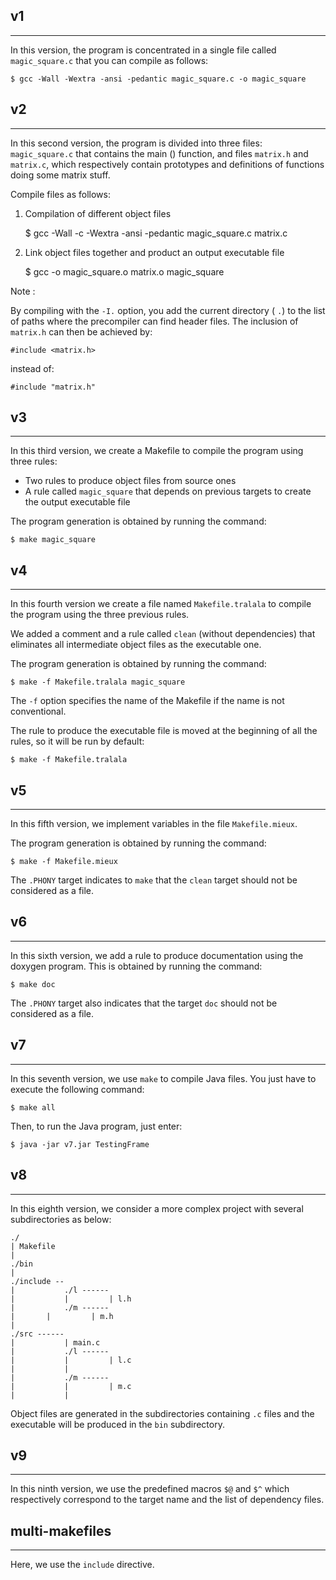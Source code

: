 [//]: # (----------------------------------------------------------------------)

[//]: # (                           ENSICAEN                                   )

[//]: # (                  6 Boulevard Maréchal Juin                           )

[//]: # (                     F-14050 Caen Cedex                               )

[//]: # (       Examples from the course "Software development tools"          )

[//]: # (      Exemplier du cours "Outils de développement logiciel" ODL       )   

[//]: # (        Chapter "The make command" / Chapitre "Commande make"         )
 
[//]: # (     Copyright 1995-2020 Alain Lebret alain.lebret at ensicaen.fr     ) 
	
[//]: # (----------------------------------------------------------------------)

## v1
--------------------------------------------------------------------------------
In this version, the program is concentrated in a single file called
`magic_square.c` that you can compile as follows:

    $ gcc -Wall -Wextra -ansi -pedantic magic_square.c -o magic_square

## v2
--------------------------------------------------------------------------------
In this second version, the program is divided into three files:
`magic_square.c` that contains the main () function, and files `matrix.h` and
`matrix.c`, which respectively contain prototypes and definitions of functions
doing some matrix stuff.

Compile files as follows:

1. Compilation of different object files

    $ gcc -Wall -c -Wextra -ansi -pedantic magic_square.c matrix.c

2. Link object files together and product an output executable file

    $ gcc -o magic_square.o matrix.o magic_square

Note :

By compiling with the `-I.` option, you add the current directory ( `.`) to
the list of paths where the precompiler can find header files. The inclusion
of `matrix.h` can then be achieved by:

    #include <matrix.h>

instead of:

    #include "matrix.h"

## v3
--------------------------------------------------------------------------------
In this third version, we create a Makefile to compile the program using three
rules:

* Two rules to produce object files from source ones
* A rule called `magic_square` that depends on previous targets to create
  the output executable file

The program generation is obtained by running the command:

    $ make magic_square

## v4
--------------------------------------------------------------------------------
In this fourth version we create a file named `Makefile.tralala` to compile
the program using the three previous rules.

We added a comment and a rule called `clean` (without dependencies) that
eliminates all intermediate object files as the executable one.

The program generation is obtained by running the command:

    $ make -f Makefile.tralala magic_square

The `-f` option specifies the name of the Makefile if the name is not
conventional.

The rule to produce the executable file is moved at the beginning of all the
rules, so it will be run by default:

    $ make -f Makefile.tralala

## v5
--------------------------------------------------------------------------------
In this fifth version, we implement variables in the file `Makefile.mieux`.

The program generation is obtained by running the command:

    $ make -f Makefile.mieux

The `.PHONY` target indicates to `make` that the `clean` target should not be
considered as a file.

## v6
--------------------------------------------------------------------------------
In this sixth version, we add a rule to produce documentation using the doxygen
program. This is obtained by running the command:

    $ make doc

The `.PHONY` target also indicates that the target `doc` should not be considered
as a file.

## v7
--------------------------------------------------------------------------------
In this seventh version, we use `make` to compile Java files. You just have to
execute the following command:

    $ make all

Then, to run the Java program, just enter:

    $ java -jar v7.jar TestingFrame

## v8
--------------------------------------------------------------------------------
In this eighth version, we consider a more complex project with several
subdirectories as below:

    ./
    | Makefile
    |
    ./bin
    |
    ./include --
    |           ./l ------
    |           |         | l.h
    |           ./m ------
    |		|         | m.h
    |
    ./src ------
    |           | main.c
    |           ./l ------
    |           |         | l.c
    |           |
    |           ./m ------
    |           |         | m.c
    |           |

Object files are generated in the subdirectories containing `.c` files and the
executable will be produced in the `bin` subdirectory.

## v9
--------------------------------------------------------------------------------
In this ninth version, we use the predefined macros `$@` and `$^` which
respectively correspond to the target name and the list of dependency files.

## multi-makefiles
--------------------------------------------------------------------------------
Here, we use the `include` directive.

